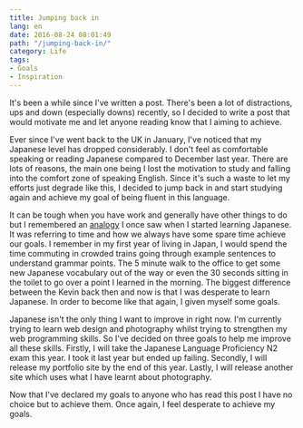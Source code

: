```yaml
---
title: Jumping back in
lang: en
date: 2016-08-24 08:01:49
path: "/jumping-back-in/"
category: Life
tags:
- Goals
- Inspiration
---
```


It's been a while since I've written a post. There's been a lot of distractions, ups and down (especially downs) recently, so I decided to write a post that would motivate me and let anyone reading know that I aiming to achieve.

Ever since I've went back to the UK in January, I've noticed that my Japanese level has dropped considerably. I don't feel as comfortable speaking or reading Japanese compared to December last year. There are lots of reasons, the main one being I lost the motivation to study and falling into the comfort zone of speaking English. Since it's such a waste to let my efforts just degrade like this, I decided to jump back in and start studying again and achieve my goal of being fluent in this language.

It can be tough when you have work and generally have other things to do but I remembered an [analogy](http://www.appleseeds.org/big-rocks_covey.htm) I once saw when I started learning Japanese. It was referring to time and how we always have some spare time achieve our goals. I remember in my first year of living in Japan, I would spend the time commuting in crowded trains going through example sentences to understand grammar points. The 5 minute walk to the office to get some new Japanese vocabulary out of the way or even the 30 seconds sitting in the toilet to go over a point I learned in the morning. The biggest difference between the Kevin back then and now is that I was desperate to learn Japanese. In order to become like that again, I given myself some goals.

Japanese isn't the only thing I want to improve in right now. I'm currently trying to learn web design and photography whilst trying to strengthen my web programming skills. So I've decided on three goals to help me improve all these skills. Firstly, I will take the Japanese Language Proficiency N2 exam this year. I took it last year but ended up failing. Secondly, I will release my portfolio site by the end of this year. Lastly, I will release another site which uses what I have learnt about photography.

Now that I've declared my goals to anyone who has read this post I have no choice but to achieve them. Once again, I feel desperate to achieve my goals.
